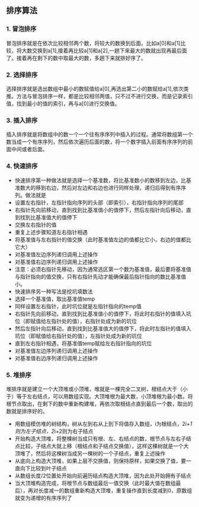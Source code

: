 ## 排序算法
### 1. 冒泡排序
冒泡排序就是在依次比较相邻两个数，将较大的数换到后面。比如a[0]和a[1]比较，将大数交换到a[1],接着再比较a[1]和a[2],一趟下来最大的数就出现再最后面了。接着再在剩下的数中取最大的数，多趟下来就排好序了。
### 2. 选择排序
选择排序就是选出数组中最小的数赋值给a[0],再选出第二小的数赋给a[1],依次类推。方法与冒泡排序一样，都是比较相邻两值，只不过不进行交换，而是记录索引值，找到最小的值的索引，再与a[0]进行交换值。
### 3. 插入排序
插入排序就是将数组中的数一个一个往有序序列中插入的过程。通常将数组第一个数当成一个有序序列，然后依次遍历后面的数，将一个数字插入前面有序序列的前面中间或者后面。
### 4. 快速排序
* 快速排序第一种做法就是选择一个基准数，将比基准数小的数移到左边，比基准数大的移到右边，然后对左边和右边也进行同样处理，递归后得到有序序列。做法就是
 * 设置左右指针，左指针指向序列的头部（即索引），右指针指向序列的尾部
 * 右指针先向前移动，直到找到比基准值小的值停下，然后左指针向后移动，直到找到比基准值大的值停下
 * 交换左右指针的值
 * 重复上述步骤知道左右指针相遇
 * 将基准值与左右指针的值交换（此时基准值左边的值都比它小，右边的值都比它大）
 * 对基准值左边序列递归调用上述操作
 * 对基准值右边序列递归调用上述操作
 * 注意：必须右指针先移动，因为通常选区第一个数为基准值，最后要将基准值与指针指向的值交换，只有右指针先动才能确保最后指针指向的数比基准值小。
* 快速排序另一种写法是挖坑填数法
 * 选择一个基准值，取出基准值temp
 * 同样设置左右指针，此时坑位就是左指针指向的temp值
 * 右指针先向前移动，直到找到比基准值小的值停下，将此时右指针的值填入坑位（即赋值给左指针处的值），右指针处成为新的坑位
 * 然后左指针向后移动，直到找到比基准值大的值停下，将此时左指针的值填入坑位（即赋值给右指针处的值），左指针处成为新的坑位
 * 直到左右指针相遇，将基准值temp赋给左右指针指向的坑位
 * 对基准值左边序列递归调用上述操作
 * 对基准值右边序列递归调用上述操作
### 5. 堆排序
堆排序就是建立一个大顶堆或小顶堆，堆就是一棵完全二叉树，根结点大于（小于）等于左右结点，可以用数组实现。大顶堆根为最大数，小顶堆根为最小数。将根节点取出，在剩下的数中重新构建堆，再依次取根结点直到最后一个数，取出的数就是排序好的。
* 用数组模仿堆的树结构，树从左到右从上到下将值存入数组，i为根结点，2*i+1则为左子结点，2*i+2则为右子结点
* 开始构造大顶堆，将整棵树当成只有根、左、右结点的数，根节点与左右子结点比较，子结点大就上移（根结点和子结点交换值），这样这棵树就是一个大顶堆了，然后将这棵树当成另一棵树的一个子结点，重复上述操作
* 从底向上构造大顶堆，如果上层不交换值，则保持原样，如果交换了值，要一直向下比较到叶子结点
* 从数组长度/2位置处开始向前遍历结点构造大顶堆，因为此处开始拥有子结点
* 当大顶堆构造完成，将根节点与数组最后一值交换（此时最大值在数组最后），再对长度减一的数组重新构造大顶堆，重复操作直到长度减到0，原数组就变为递增的有序序列了
